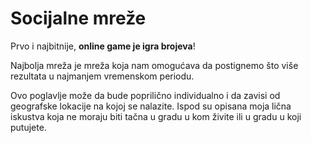 # Socijalne mreže

Prvo i najbitnije, **online game je igra brojeva**! 

Najbolja mreža je mreža koja nam omogućava da postignemo što više rezultata u najmanjem vremenskom periodu. 

Ovo poglavlje može da bude poprilično individualno i da zavisi od geografske lokacije na kojoj se nalazite. Ispod su opisana moja lična iskustva koja ne moraju biti tačna u gradu u kom živite ili u gradu u koji putujete. 

